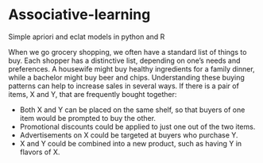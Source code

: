 # Associative-learning
Simple apriori and eclat models in python and R 

When we go grocery shopping, we often have a standard list of things to buy. Each shopper has a distinctive list, depending on one’s needs and preferences. A housewife might buy healthy ingredients for a family dinner, while a bachelor might buy beer and chips. Understanding these buying patterns can help to increase sales in several ways. If there is a pair of items, X and Y, that are frequently bought together:

* Both X and Y can be placed on the same shelf, so that buyers of one item would be prompted to buy the other.
* Promotional discounts could be applied to just one out of the two items.
* Advertisements on X could be targeted at buyers who purchase Y.
* X and Y could be combined into a new product, such as having Y in flavors of X.

